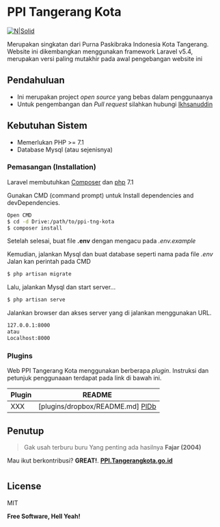 # PPI Tangerang Kota

[![N|Solid](https://cldup.com/dTxpPi9lDf.thumb.png)](http://ppi.tangerangkota.go.id)

Merupakan singkatan dari Purna Paskibraka Indonesia Kota Tangerang. 
Website ini dikembangkan menggunakan framework Laravel v5.4, merupakan versi paling mutakhir pada awal pengebangan website ini

## Pendahuluan

  - Ini merupakan project *open source* yang bebas dalam penggunaanya
  - Untuk pengembangan dan *Pull request* silahkan hubungi [Ikhsanuddin](https://ikhsanuddin.github.io/)

## Kebutuhan Sistem
  - Memerlukan PHP >= 7.1
  - Database Mysql (atau sejenisnya)

### Pemasangan (Installation)
Laravel membutuhkan [Composer](https://getcomposer.org/) dan [php](https://www.apachefriends.org/) 7.1 

Gunakan CMD (command prompt) untuk Install dependencies and devDependencies.

```sh
Open CMD
$ cd -d Drive:/path/to/ppi-tng-kota
$ composer install
```

Setelah selesai, buat file **.env** dengan mengacu pada *.env.example*

Kemudian, jalankan Mysql dan buat database seperti nama pada file *.env* 
Jalan kan perintah pada CMD

```sh
$ php artisan migrate
```

Lalu, jalankan Mysql dan start server...

```sh
$ php artisan serve
```

Jalankan browser dan akses server yang di jalankan menggunakan URL.

```sh
127.0.0.1:8000
atau
Localhost:8000
```

### Plugins
Web PPI Tangerang Kota menggunakan berberapa *plugin*.
Instruksi dan petunjuk penggunaaan terdapat pada link di bawah ini.

| Plugin | README |
| ------ | ------ |
| XXX | [plugins/dropbox/README.md] [PlDb] |


## Penutup
> Gak usah terburu buru
> Yang penting ada hasilnya
> **Fajar (2004)**

Mau ikut berkontribusi? **GREAT!**.
**[PPI.Tangerangkota.go.id](http://ppi.tangerangkota.go.id)**
#

License
----

MIT


**Free Software, Hell Yeah!**

[//]: # (These are reference links used in the body of this note and get stripped out when the markdown processor does its job. There is no need to format nicely because it shouldn't be seen. Thanks SO - http://stackoverflow.com/questions/4823468/store-comments-in-markdown-syntax)


   [dill]: <https://github.com/joemccann/dillinger>
   [git-repo-url]: <https://github.com/joemccann/dillinger.git>
   [john gruber]: <http://daringfireball.net>
   [df1]: <http://daringfireball.net/projects/markdown/>
   [markdown-it]: <https://github.com/markdown-it/markdown-it>
   [Ace Editor]: <http://ace.ajax.org>
   [node.js]: <http://nodejs.org>
   [Twitter Bootstrap]: <http://twitter.github.com/bootstrap/>
   [jQuery]: <http://jquery.com>
   [@tjholowaychuk]: <http://twitter.com/tjholowaychuk>
   [express]: <http://expressjs.com>
   [AngularJS]: <http://angularjs.org>
   [Gulp]: <http://gulpjs.com>

   [PlDb]: <https://github.com/joemccann/dillinger/tree/master/plugins/dropbox/README.md>
   [PlGh]: <https://github.com/joemccann/dillinger/tree/master/plugins/github/README.md>
   [PlGd]: <https://github.com/joemccann/dillinger/tree/master/plugins/googledrive/README.md>
   [PlOd]: <https://github.com/joemccann/dillinger/tree/master/plugins/onedrive/README.md>
   [PlMe]: <https://github.com/joemccann/dillinger/tree/master/plugins/medium/README.md>
   [PlGa]: <https://github.com/RahulHP/dillinger/blob/master/plugins/googleanalytics/README.md>
